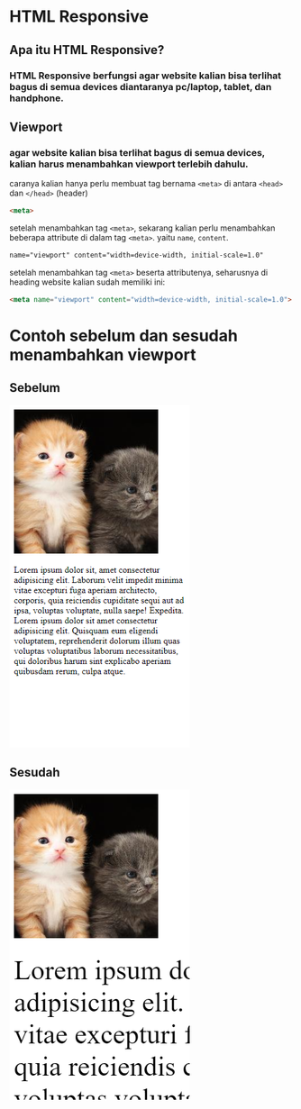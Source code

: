 # HTML Responsive
## Apa itu HTML Responsive?
### HTML Responsive berfungsi agar website kalian bisa terlihat bagus di semua devices diantaranya pc/laptop, tablet, dan handphone.

## Viewport
### agar website kalian bisa terlihat bagus di semua devices, kalian harus menambahkan viewport terlebih dahulu.

caranya kalian hanya perlu membuat tag bernama `<meta>` di antara `<head>` dan `</head>` (header)
```html
<meta>
```
setelah menambahkan tag `<meta>`, sekarang kalian perlu menambahkan beberapa attribute di dalam tag `<meta>`. yaitu `name`, `content`.
```html
name="viewport" content="width=device-width, initial-scale=1.0"
```


setelah menambahkan tag `<meta>` beserta attributenya, seharusnya di heading website kalian sudah memiliki ini:
```html
<meta name="viewport" content="width=device-width, initial-scale=1.0">
```

# Contoh sebelum dan sesudah menambahkan viewport
## Sebelum
![sebelum](./GAMBAR-sebelum.png)
##  Sesudah
![sesudah](./GAMBAR-sesudah.png)
